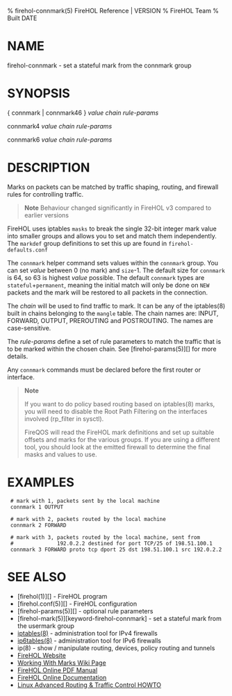 % firehol-connmark(5) FireHOL Reference | VERSION
% FireHOL Team
% Built DATE

# NAME

firehol-connmark - set a stateful mark from the connmark group

# SYNOPSIS

{ connmark | connmark46 } *value* *chain* *rule-params*

connmark4 *value* *chain* *rule-params*

connmark6 *value* *chain* *rule-params*

<!--
contents-table:helper:connmark:keyword-firehol-connmark-helper:Y:-:Set a stateful mark from the `connmark` group.
extra-manpage: firehol-connmark46.5
extra-manpage: firehol-connmark4.5
extra-manpage: firehol-connmark6.5
  -->

# DESCRIPTION

Marks on packets can be matched by traffic shaping, routing, and
firewall rules for controlling traffic.

> **Note**
> Behaviour changed significantly in FireHOL v3 compared to earlier versions

FireHOL uses iptables `masks` to break the single 32-bit integer mark
value into smaller groups and allows you to set and match them
independently. The `markdef` group definitions to set this up are
found in `firehol-defaults.conf`

The `connmark` helper command sets values within the `connmark` group. You
can set *value* between 0 (no mark) and `size`-1. The default size for
`connmark` is 64, so 63 is highest *value* possible. The default
`connmark` types are `stateful`+`permanent`, meaning the initial
match will only be done on `NEW` packets and the mark will be restored
to all packets in the connection.

The *chain* will be used to find traffic to mark. It can be any of the
iptables(8) built in chains belonging to the `mangle` table. The chain
names are: INPUT, FORWARD, OUTPUT, PREROUTING and POSTROUTING. The names
are case-sensitive.

The *rule-params* define a set of rule parameters to match the traffic
that is to be marked within the chosen chain. See
[firehol-params(5)][] for more details.

Any `connmark` commands must be declared before the first router or interface.

> **Note**
>
> If you want to do policy based routing based on iptables(8) marks, you
> will need to disable the Root Path Filtering on the interfaces
> involved (rp\_filter in sysctl).
>
> FireQOS will read the FireHOL mark definitions and set up suitable
> offsets and marks for the various groups. If you are using a different
> tool, you should look at the emitted firewall to determine the final
> masks and values to use.


# EXAMPLES

~~~~
 # mark with 1, packets sent by the local machine
 connmark 1 OUTPUT

 # mark with 2, packets routed by the local machine
 connmark 2 FORWARD

 # mark with 3, packets routed by the local machine, sent from
 #              192.0.2.2 destined for port TCP/25 of 198.51.100.1
 connmark 3 FORWARD proto tcp dport 25 dst 198.51.100.1 src 192.0.2.2
~~~~

# SEE ALSO

* [firehol(1)][] - FireHOL program
* [firehol.conf(5)][] - FireHOL configuration
* [firehol-params(5)][] - optional rule parameters
* [firehol-mark(5)][keyword-firehol-connmark] - set a stateful mark from the usermark group
* [iptables(8)](http://ipset.netfilter.org/iptables.man.html) - administration tool for IPv4 firewalls
* [ip6tables(8)](http://ipset.netfilter.org/ip6tables.man.html) - administration tool for IPv6 firewalls
* ip(8) - show / manipulate routing, devices, policy routing and tunnels
* [FireHOL Website](http://firehol.org/)
* [Working With Marks Wiki Page](https://github.com/firehol/firehol/wiki/Working-with-MARKs)
* [FireHOL Online PDF Manual](http://firehol.org/firehol-manual.pdf)
* [FireHOL Online Documentation](http://firehol.org/documentation/)
* [Linux Advanced Routing & Traffic Control HOWTO](http://lartc.org/howto/)
